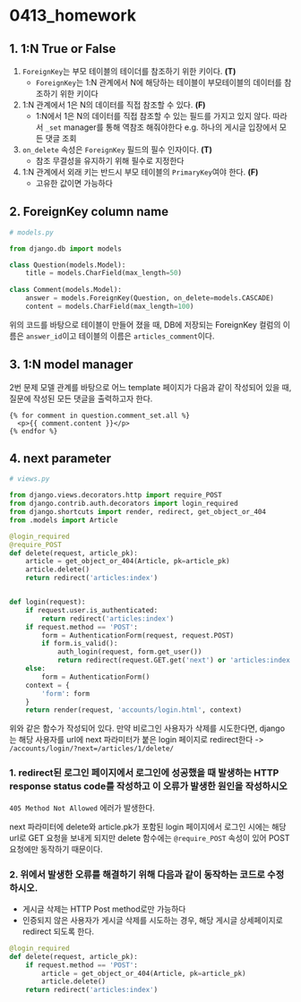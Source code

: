 # 0413_homework



## 1. 1:N True or False

1. `ForeignKey`는 부모 테이블의 테이더를 참조하기 위한 키이다. **(T)**
   - `ForeignKey`는 1:N 관계에서 N에 해당하는 테이블이 부모테이블의 데이터를 참조하기 위한 키이다
2. 1:N 관계에서 1은 N의 데이터를 직접 참조할 수 있다. **(F)**
   - 1:N에서 1은 N의 데이터를 직접 참조할 수 있는 필드를 가지고 있지 않다. 따라서 `_set` manager를 통해 역참조 해줘야한다 e.g. 하나의 게시글 입장에서 모든 댓글 조회
3. `on_delete` 속성은 `ForeignKey` 필드의 필수 인자이다. **(T)**
   - 참조 무결성을 유지하기 위해 필수로 지정한다
4. 1:N 관계에서 외래 키는 반드시 부모 테이블의 `PrimaryKey`여야 한다. **(F)**
   - 고유한 값이면 가능하다

## 2. ForeignKey column name

```python
# models.py

from django.db import models

class Question(models.Model):
    title = models.CharField(max_length=50)
    
class Comment(models.Model):
    answer = models.ForeignKey(Question, on_delete=models.CASCADE)
    content = models.CharField(max_length=100)
```

위의 코드를 바탕으로 테이블이 만들어 졌을 때, DB에 저장되는 ForeignKey 컬럼의 이름은 `answer_id`이고 테이블의 이름은 `articles_comment`이다.

## 3. 1:N model manager

2번 문제 모델 관계를 바탕으로 어느 template 페이지가 다음과 같이 작성되어 있을 때, 질문에 작성된 모든 댓글을 출력하고자 한다.

```django
{% for comment in question.comment_set.all %}
  <p>{{ comment.content }}</p>
{% endfor %}
```

## 4. next parameter

```python
# views.py

from django.views.decorators.http import require_POST
from django.contrib.auth.decorators import login_required
from django.shortcuts import render, redirect, get_object_or_404
from .models import Article

@login_required
@require_POST
def delete(request, article_pk):
    article = get_object_or_404(Article, pk=article_pk)
    article.delete()
    return redirect('articles:index')


def login(request):
    if request.user.is_authenticated:
        return redirect('articles:index')
    if request.method == 'POST':
        form = AuthenticationForm(request, request.POST)
        if form.is_valid():
            auth_login(request, form.get_user())
            return redirect(request.GET.get('next') or 'articles:index')
    else:
        form = AuthenticationForm()
    context = {
        'form': form
    }
    return render(request, 'accounts/login.html', context)
```

위와 같은 함수가 작성되어 있다. 만약 비로그인 사용자가 삭제를 시도한다면, django는 해당 사용자를 url에 next 파라미터가 붙은 login 페이지로 redirect한다 -> `/accounts/login/?next=/articles/1/delete/`

### 1. redirect된 로그인 페이지에서 로그인에 성공했을 때 발생하는 HTTP response status code를 작성하고 이 오류가 발생한 원인을 작성하시오

`405 Method Not Allowed` 에러가 발생한다. 

next 파라미터에 delete와 article.pk가 포함된 login 페이지에서 로그인 시에는 해당 url로 GET 요청을 보내게 되지만 delete 함수에는 `@require_POST` 속성이 있어 POST 요청에만 동작하기 때문이다.

### 2. 위에서 발생한 오류를 해결하기 위해 다음과 같이 동작하는 코드로 수정하시오.

- 게시글 삭제는 HTTP Post method로만 가능하다
- 인증되지 않은 사용자가 게시글 삭제를 시도하는 경우, 해당 게시글 상세페이지로 redirect 되도록 한다.

```python
@login_required
def delete(request, article_pk):
    if request.method == 'POST':
	    article = get_object_or_404(Article, pk=article_pk)
	    article.delete()
    return redirect('articles:index')
```
